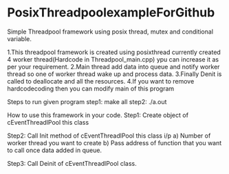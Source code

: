 # PosixThreadpoolexampleForGithub
Simple Threadpool framework using posix thread, mutex and conditional variable.

1.This threadpool framework is created using posixthread currently
created 4 worker thread(Hardcode in Threadpool_main.cpp) ypu can increase it as per your requirement.
2.Main thread add data into queue and notify worker thread so one of worker thread wake up and process data.
3.Finally Denit is called to deallocate and all the resources.
4.If you want to remove hardcodecoding then you can modify main of this program

Steps to run given program
step1:
  make all 
step2:
  ./a.out
  
How to use this framework in your code.
Step1: 
Create object of cEventThreadlPool this class

Step2:
Call Init method of cEventThreadlPool this class
i/p
a) Number of worker thread you want to create
b) Pass address of function that you want to call once data added in queue.

Step3:
  Call Deinit of cEventThreadlPool class.
   
